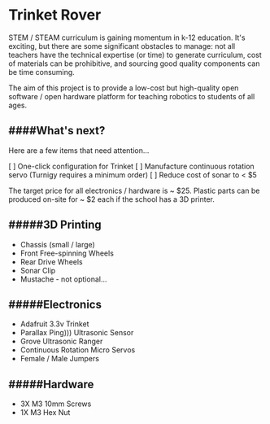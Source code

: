 Trinket Rover
============
STEM / STEAM curriculum is gaining momentum in k-12 education. It's exciting, but there are some significant obstacles to manage: not all teachers have the technical expertise (or time) to generate curriculum, cost of materials can be prohibitive, and sourcing good quality components can be time consuming.

The aim of this project is to provide a low-cost but high-quality open software / open hardware platform for teaching robotics to students of all ages.



####What's next?
------
Here are a few items that need attention...

 [ ] One-click configuration for Trinket 
 [ ] Manufacture continuous rotation servo (Turnigy requires a minimum order)
 [ ] Reduce cost of sonar to < $5

The target price for all electronics / hardware is ~ $25. Plastic parts can be produced on-site for ~ $2 each if the school has a 3D printer.



#####3D Printing
------
 * Chassis (small / large)
 * Front Free-spinning Wheels
 * Rear Drive Wheels
 * Sonar Clip
 * Mustache - not optional...

#####Electronics
------
 * Adafruit 3.3v Trinket
 * Parallax Ping))) Ultrasonic Sensor
 * Grove Ultrasonic Ranger
 * Continuous Rotation Micro Servos
 * Female / Male Jumpers

#####Hardware
------
 * 3X M3 10mm Screws
 * 1X M3 Hex Nut
 